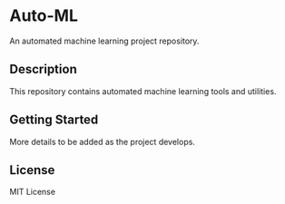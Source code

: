 # Auto-ML

An automated machine learning project repository.

## Description

This repository contains automated machine learning tools and utilities.

## Getting Started

More details to be added as the project develops.

## License

MIT License 